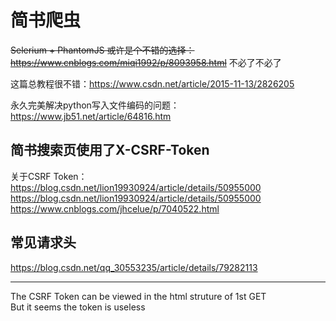 # 简书爬虫

<del>Selerium + PhantomJS 或许是个不错的选择：https://www.cnblogs.com/miqi1992/p/8093958.html</del> 不必了不必了

这篇总教程很不错：https://www.csdn.net/article/2015-11-13/2826205

永久完美解决python写入文件编码的问题：https://www.jb51.net/article/64816.htm

## 简书搜索页使用了X-CSRF-Token

关于CSRF Token：</br>
https://blog.csdn.net/lion19930924/article/details/50955000 </br>
https://blog.csdn.net/lion19930924/article/details/50955000 </br>
https://www.cnblogs.com/jhcelue/p/7040522.html

## 常见请求头
https://blog.csdn.net/qq_30553235/article/details/79282113

---------------------------

The CSRF Token can be viewed in the html struture of 1st GET </br>
But it seems the token is useless
